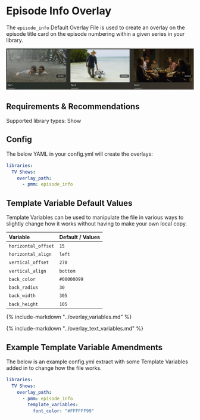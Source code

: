 # Episode Info Overlay

The `episode_info` Default Overlay File is used to create an overlay on the episode title card on the episode numbering within a given series in your library.

![](images/episode_info.png)

## Requirements & Recommendations

Supported library types: Show

## Config

The below YAML in your config.yml will create the overlays:

```yaml
libraries:
  TV Shows:
    overlay_path:
      - pmm: episode_info
```

## Template Variable Default Values

Template Variables can be used to manipulate the file in various ways to slightly change how it works without having to make your own local copy.

| Variable              | Default / Values |
|:----------------------|:-----------------|
| `horizontal_offset`   | `15`             |
| `horizontal_align`    | `left`           |
| `vertical_offset`     | `270`            |
| `vertical_align`      | `bottom`         |
| `back_color`          | `#00000099`      |
| `back_radius`         | `30`             |
| `back_width`          | `305`            |
| `back_height`         | `105`            |

{%
   include-markdown "../overlay_variables.md"
%}

{%
   include-markdown "../overlay_text_variables.md"
%}

## Example Template Variable Amendments

The below is an example config.yml extract with some Template Variables added in to change how the file works.

```yaml
libraries:
  TV Shows:
    overlay_path:
      - pmm: episode_info
        template_variables:
          font_color: "#FFFFFF99"
```
